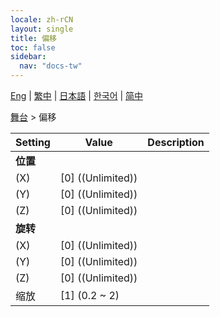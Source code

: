 ```yaml
---
locale: zh-rCN
layout: single
title: 偏移
toc: false
sidebar:
  nav: "docs-tw"
---
```

[Eng](/dancexr/menu/2025.4/stage/offset) | [繁中](/tw/dancexr/menu/2025.4/stage/offset) | [日本語](/jp/dancexr/menu/2025.4/stage/offset) | [한국어](/kr/dancexr/menu/2025.4/stage/offset) | [简中](/zh/dancexr/menu/2025.4/stage/offset)

[舞台](../menu#舞台) > 偏移



| Setting | Value | Description |
| :--- | --- | :--- |
|<nobr><b>位置</b></nobr>|| 
|<nobr>(X)</nobr>| [0] ((Unlimited)) | 
|<nobr>(Y)</nobr>| [0] ((Unlimited)) | 
|<nobr>(Z)</nobr>| [0] ((Unlimited)) | 
|<nobr><b>旋转</b></nobr>|| 
|<nobr>(X)</nobr>| [0] ((Unlimited)) | 
|<nobr>(Y)</nobr>| [0] ((Unlimited)) | 
|<nobr>(Z)</nobr>| [0] ((Unlimited)) | 
|<nobr>缩放</nobr>| [1] (0.2 ~ 2) | 
